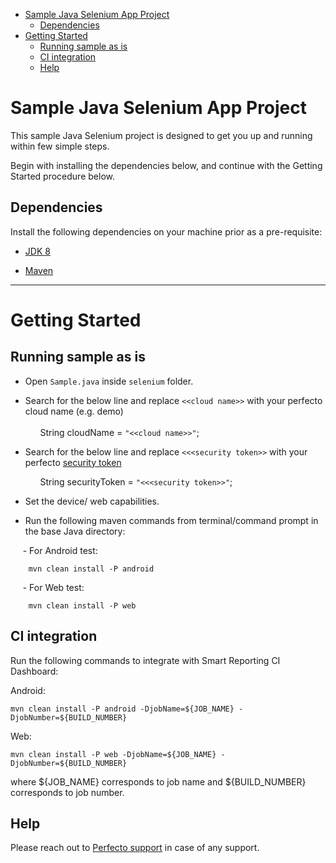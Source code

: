 - [Sample Java Selenium App Project](#sample-java-selenium-app-project)
	- [Dependencies](#dependencies)
- [Getting Started](#getting-started)
	- [Running sample as is](#running-sample-as-is)
	- [CI integration](#ci-integration)
	- [Help](#help)

# Sample Java Selenium App Project

This sample Java Selenium project is designed to get you up and running within few simple steps.

Begin with installing the dependencies below, and continue with the Getting Started procedure below.

## Dependencies
Install the following dependencies on your machine prior as a pre-requisite:

* [JDK 8](http://www.oracle.com/technetwork/java/javase/downloads/jdk8-downloads-2133151.html)

* [Maven](https://maven.apache.org/)


**********************

# Getting Started

## Running sample as is

* Open `Sample.java` inside `selenium` folder.</p>

* Search for the below line and replace `<<cloud name>>` with your perfecto cloud name (e.g. demo) </br>  
		&nbsp;&nbsp;	&nbsp;&nbsp; String cloudName = `"<<cloud name>>"`;
	</br>
	</p>
* Search for the below line and replace `<<<security token>>` with your perfecto [security token](https://developers.perfectomobile.com/display/PD/Generate+security+tokens) </br></p>
		&nbsp;&nbsp;&nbsp;&nbsp;&nbsp; String securityToken = `"<<<security token>>"`;
	</br>
	</p>
* Set the device/ web capabilities.</p>

* Run the following maven commands from terminal/command prompt in the base Java directory:</p>
    

&nbsp;&nbsp;&nbsp;&nbsp;&nbsp;- For Android test:

		mvn clean install -P android 

&nbsp;&nbsp;&nbsp;&nbsp;&nbsp;- For Web test:

		mvn clean install -P web 

## CI integration

Run the following commands to integrate with Smart Reporting CI Dashboard:

Android:

    mvn clean install -P android -DjobName=${JOB_NAME} -DjobNumber=${BUILD_NUMBER} 

Web:

    mvn clean install -P web -DjobName=${JOB_NAME} -DjobNumber=${BUILD_NUMBER} 

where \${JOB_NAME} corresponds to job name and \${BUILD_NUMBER} corresponds to job number.
  
## Help

Please reach out to [Perfecto support](https://support.perfecto.io) in case of any support.